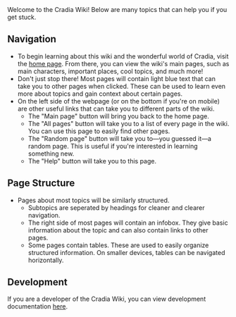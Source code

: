 <div class="hat-note">
    Welcome to the Cradia Wiki! Below are many topics that can help you if you get stuck.
</div>

## Navigation

* To begin learning about this wiki and the wonderful world of Cradia, visit the [home page](/home). From there, you can view the wiki's main pages, such as main characters, important places, cool topics, and much more!
* Don't just stop there! Most pages will contain light blue text that can take you to other pages when clicked. These can be used to learn even more about topics and gain context about certain pages.
* On the left side of the webpage (or on the bottom if you're on mobile) are other useful links that can take you to different parts of the wiki.
    * The "Main page" button will bring you back to the home page.
    * The "All pages" button will take you to a list of every page in the wiki. You can use this page to easily find other pages.
    * The "Random page" button will take you to—you guessed it—a random page. This is useful if you're interested in learning something new.
    * The "Help" button will take you to this page.

## Page Structure

* Pages about most topics will be similarly structured.
    * Subtopics are seperated by headings for cleaner and clearer navigation.
    * The right side of most pages will contain an infobox. They give basic information about the topic and can also contain links to other pages.
    * Some pages contain tables. These are used to easily organize structured information. On smaller devices, tables can be navigated horizontally.

## Development

If you are a developer of the Cradia Wiki, you can view development documentation [here](https://docs.google.com/document/d/1RAJxMvn6o8nUZy38LsR_0T-fHZbQsZbJJ7_aIK1GgGM/edit?tab=t.0).